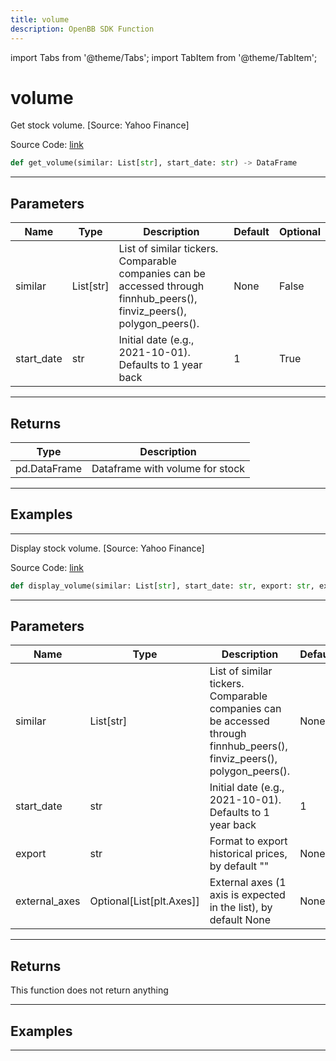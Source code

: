 ```yaml
---
title: volume
description: OpenBB SDK Function
---
```


import Tabs from '@theme/Tabs';
import TabItem from '@theme/TabItem';

# volume

<Tabs>
<TabItem value="model" label="Model" default>

Get stock volume. [Source: Yahoo Finance]

Source Code: [link](https://github.com/OpenBB-finance/OpenBBTerminal/tree/main/openbb_terminal/stocks/comparison_analysis/yahoo_finance_model.py#L134)

```python
def get_volume(similar: List[str], start_date: str) -> DataFrame
```
---

## Parameters

| Name | Type | Description | Default | Optional |
| ---- | ---- | ----------- | ------- | -------- |
| similar | List[str] | List of similar tickers.<br/>Comparable companies can be accessed through<br/>finnhub_peers(), finviz_peers(), polygon_peers(). | None | False |
| start_date | str | Initial date (e.g., 2021-10-01). Defaults to 1 year back | 1 | True |

---

## Returns

| Type | Description |
| ---- | ----------- |
| pd.DataFrame | Dataframe with volume for stock |

---

## Examples

---



</TabItem>
<TabItem value="view" label="View">

Display stock volume. [Source: Yahoo Finance]

Source Code: [link](https://github.com/OpenBB-finance/OpenBBTerminal/tree/main/openbb_terminal/stocks/comparison_analysis/yahoo_finance_view.py#L107)

```python
def display_volume(similar: List[str], start_date: str, export: str, external_axes: Optional[List[matplotlib.axes._axes.Axes]]) -> None
```
---

## Parameters

| Name | Type | Description | Default | Optional |
| ---- | ---- | ----------- | ------- | -------- |
| similar | List[str] | List of similar tickers.<br/>Comparable companies can be accessed through<br/>finnhub_peers(), finviz_peers(), polygon_peers(). | None | False |
| start_date | str | Initial date (e.g., 2021-10-01). Defaults to 1 year back | 1 | True |
| export | str | Format to export historical prices, by default "" | None | True |
| external_axes | Optional[List[plt.Axes]] | External axes (1 axis is expected in the list), by default None | None | True |

---

## Returns

This function does not return anything

---

## Examples

---



</TabItem>
</Tabs>